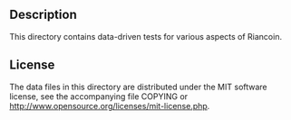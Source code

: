 Description
------------

This directory contains data-driven tests for various aspects of Riancoin.

License
--------

The data files in this directory are distributed under the MIT software
license, see the accompanying file COPYING or
http://www.opensource.org/licenses/mit-license.php.

